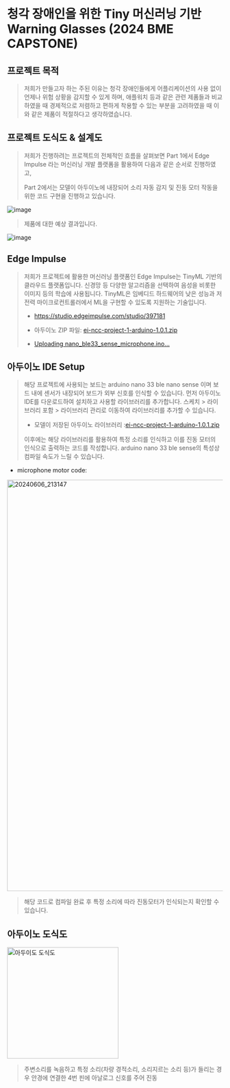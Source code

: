 청각 장애인을 위한 Tiny 머신러닝 기반 Warning Glasses (2024 BME CAPSTONE)
====================================================================================================================================================================



프로젝트 목적
-----------------

>저희가 만들고자 하는 주된 이유는 청각 장애인들에게 어플리케이션의 사용 없이 언제나 위험 상황을 감지할 수 있게 하며, 애플워치 등과 같은 관련 제품들과 비교하였을 때 경제적으로 저렴하고 편하게 착용할 수 있는 부분을 고려하였을 때 이와 같은 제품이 적절하다고 생각하였습니다.

프로젝트 도식도 & 설계도
------------------------------------------------
>저희가 진행하려는 프로젝트의 전체적인 흐름을 살펴보면 Part 1에서 Edge Impulse 라는 머신러닝 개발 플랫폼을 활용하여 다음과 같은 순서로 진행하였고,
>
>Part 2에서는 모델이 아두이노에 내장되어 소리 자동 감지 및 진동 모터 작동을 위한 코드 구현을 진행하고 있습니다.

![image](https://github.com/ohjaeeun/BME-capstone/assets/129700005/90a9a5e9-ba88-40b1-bdb0-c73c312e4a1c)


>제품에 대한 예상 결과입니다.

![image](https://github.com/ohjaeeun/BME-capstone/assets/129700005/d11449fc-c7ea-4024-910d-34c3c0192fbf)



Edge Impulse
-----------------------------------------------------------
>저희가 프로젝트에 활용한 머신러닝 플랫폼인 Edge Impulse는 TinyML 기반의 클라우드 플랫폼입니다. 
>신경망 등 다양한 알고리즘을 선택하여 음성을 비롯한 이미지 등의 학습에 사용됩니다. TinyML은 임베디드 하드웨어의 낮은 성능과 저전력 마이크로컨트롤러에서 ML을 구현할 수 있도록 지원하는 기술입니다.
>
>* https://studio.edgeimpulse.com/studio/397181
>
>* 아두이노 ZIP 파일: [ei-ncc-project-1-arduino-1.0.1.zip](https://github.com/user-attachments/files/15619049/ei-ncc-project-1-arduino-1.0.1.zip)
>
>* [Uploading nano_ble33_sense_microphone.ino…]()

아두이노 IDE Setup
--------------------------------------------------
>해당 프로젝트에 사용되는 보드는 arduino nano 33 ble nano sense 이며 보드 내에 센서가 내장되어 보드가 외부 신호를 인식할 수 있습니다.
>먼저 아두이노 IDE를 다운로드하여 설치하고 사용할 라이브러리를 추가합니다.
>스케치 > 라이브러리 포함 > 라이브러리 관리로 이동하여 라이브러리를 추가할 수 있습니다.
>
>* 모델이 저장된 아두이노 라이브러리 :[ei-ncc-project-1-arduino-1.0.1.zip](https://github.com/user-attachments/files/15621906/ei-ncc-project-1-arduino-1.0.1.zip)
>
>
>이후에는 해당 라이브러리를 활용하여 특정 소리를 인식하고 이를 진동 모터의 인식으로 출력하는 코드를 작성합니다. arduino nano 33 ble sense의 특성상 컴파일 속도가 느릴 수 있습니다.

* microphone motor code:
<img width="960" alt="20240606_213147" src="https://github.com/ohjaeeun/BME-capstone/assets/171842597/cd432d08-5763-4748-94b6-9c6149dd0cf1">

>해당 코드로 컴파일 완료 후 특정 소리에 따라 진동모터가 인식되는지 확인할 수 있습니다.

아두이노 도식도
--------------------------------------------------
<img width="260" alt="아두이도 도식도" src="https://github.com/ohjaeeun/BME-capstone/assets/171842597/d84fd103-15cd-449e-8550-0b61560ca641">


>주변소리를 녹음하고 특정 소리(차량 경적소리, 소리지르는 소리 등)가 들리는 경우 안경에 연결한 4번 핀에 아날로그 신호를 주어 진동

